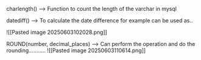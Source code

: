
charlength() --> Function to count the length of the varchar in mysql

datediff() --> To calculate the date difference for example can be used as..

![[Pasted image 20250603102028.png]]


ROUND(number, decimal_places) --> Can perform the operation and do the rounding...........
![[Pasted image 20250603110614.png]]